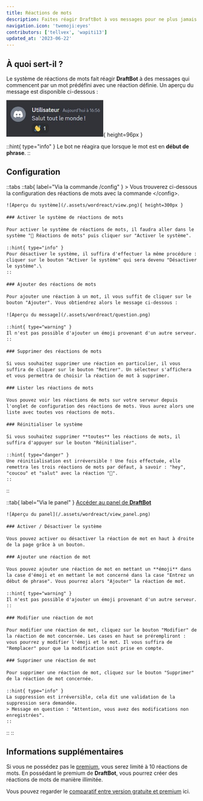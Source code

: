 ```yaml
---
title: Réactions de mots
description: Faites réagir DraftBot à vos messages pour ne plus jamais vous sentir seul.
navigation.icon: 'twemoji:eyes'
contributors: ['tellvex', 'wapiti13']
updated_at: '2023-06-22'
---
```


## À quoi sert-il ?

Le système de réactions de mots fait réagir **DraftBot** à des messages qui commencent par un mot prédéfini avec une réaction définie. Un aperçu du message est disponible ci-dessous :

![Aperçu du système](/.assets/wordreact/view_wordreact.jpg){ height=96px }

::hint{ type="info" }
Le bot ne réagira que lorsque le mot est en **début de phrase**.
::

## Configuration

::tabs
  ::tab{ label="Via la commande /config" }
    > Vous trouverez ci-dessous la configuration des réactions de mots avec la commande \</config>.

    ![Aperçu du système](/.assets/wordreact/view.png){ height=300px }

    ### Activer le système de réactions de mots

    Pour activer le système de réactions de mots, il faudra aller dans le système "👀 Réactions de mots" puis cliquer sur "Activer le système".

    ::hint{ type="info" }
    Pour désactiver le système, il suffira d'effectuer la même procédure : cliquer sur le bouton "Activer le système" qui sera devenu "Désactiver le système".\
    ::

    ### Ajouter des réactions de mots

    Pour ajouter une réaction à un mot, il vous suffit de cliquer sur le bouton "Ajouter". Vous obtiendrez alors le message ci-dessous :

    ![Aperçu du message](/.assets/wordreact/question.png)

    ::hint{ type="warning" }
    Il n'est pas possible d'ajouter un émoji provenant d'un autre serveur.
    ::

    ### Supprimer des réactions de mots

    Si vous souhaitez supprimer une réaction en particulier, il vous suffira de cliquer sur le bouton "Retirer". Un sélecteur s'affichera et vous permettra de choisir la réaction de mot à supprimer.

    ### Lister les réactions de mots

    Vous pouvez voir les réactions de mots sur votre serveur depuis l'onglet de configuration des réactions de mots. Vous aurez alors une liste avec toutes vos réactions de mots.

    ### Réinitialiser le système

    Si vous souhaitez supprimer **toutes** les réactions de mots, il suffira d'appuyer sur le bouton "Réinitialiser".

    ::hint{ type="danger" }
    Une réinitialisation est irréversible ! Une fois effectuée, elle remettra les trois réactions de mots par défaut, à savoir : "hey", "coucou" et "salut" avec la réaction "👋".
    ::
  ::

  ::tab{ label="Via le panel" }
    [Accéder au panel de **DraftBot**](/dashboard)

    ![Aperçu du panel](/.assets/wordreact/view_panel.png)

    ### Activer / Désactiver le système

    Vous pouvez activer ou désactiver la réaction de mot en haut à droite de la page grâce à un bouton.

    ### Ajouter une réaction de mot

    Vous pouvez ajouter une réaction de mot en mettant un **émoji** dans la case d'émoji et en mettant le mot concerné dans la case "Entrez un début de phrase". Vous pourrez alors "Ajouter" la réaction de mot.

    ::hint{ type="warning" }
    Il n'est pas possible d'ajouter un émoji provenant d'un autre serveur.
    ::

    ### Modifier une réaction de mot

    Pour modifier une réaction de mot, cliquez sur le bouton "Modifier" de la réaction de mot concernée. Les cases en haut se prérempliront : vous pourrez y modifier l'émoji et le mot. Il vous suffira de "Remplacer" pour que la modification soit prise en compte.

    ### Supprimer une réaction de mot

    Pour supprimer une réaction de mot, cliquez sur le bouton "Supprimer" de la réaction de mot concernée.

    ::hint{ type="info" }
    La suppression est irréversible, cela dit une validation de la suppression sera demandée.
    > Message en question : "Attention, vous avez des modifications non enregistrées".
    ::
  ::
::

## Informations supplémentaires

Si vous ne possédez pas le [premium](/premium), vous serez limité à 10 réactions de mots. En possédant le premium de **DraftBot**, vous pourrez créer des réactions de mots de manière illimitée.

Vous pouvez regarder le [comparatif entre version gratuite et premium](/premium#diff) ici.
